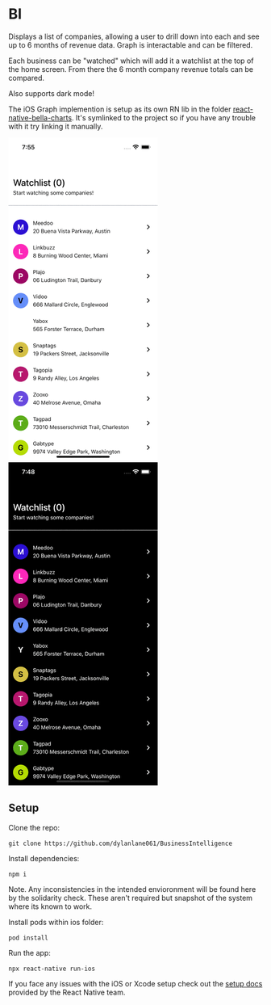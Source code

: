 # BI

Displays a list of companies, allowing a user to drill down into each and see up to 6 months of revenue data. Graph is interactable and can be filtered.

Each business can be "watched" which will add it a watchlist at the top of the home screen. From there the 6 month company revenue totals can be compared.

Also supports dark mode!

The iOS Graph implemention is setup as its own RN lib in the folder [react-native-bella-charts](https://github.com/dylanlane061/BusinessIntelligence/tree/master/react-native-bella-charts). It's symlinked to the project so if you have any trouble with it try linking it manually.

![](Demo_Light.gif) ![](Demo_Dark.gif)

## Setup

Clone the repo:

```
git clone https://github.com/dylanlane061/BusinessIntelligence
```

Install dependencies:

```
npm i
```

Note. Any inconsistencies in the intended envioronment will be found here by the solidarity check. These aren't required but snapshot of the system where its known to work.

Install pods within ios folder:

```
pod install
```

Run the app:

```
npx react-native run-ios
```

If you face any issues with the iOS or Xcode setup check out the [setup docs](https://reactnative.dev/docs/environment-setup#xcode) provided by the React Native team.

